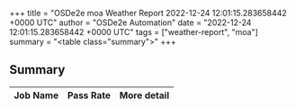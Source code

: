 +++
title = "OSDe2e moa Weather Report 2022-12-24 12:01:15.283658442 +0000 UTC"
author = "OSDe2e Automation"
date = "2022-12-24 12:01:15.283658442 +0000 UTC"
tags = ["weather-report", "moa"]
summary = "<table class=\"summary\"></table>"
+++
## Summary

| Job Name | Pass Rate | More detail |
|----------|-----------|-------------|




